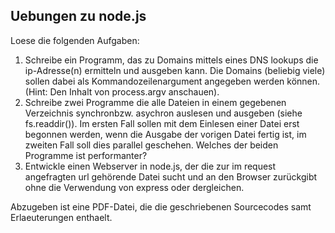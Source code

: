 ## Uebungen zu node.js
Loese die folgenden Aufgaben:
1. Schreibe ein Programm, das zu Domains mittels eines DNS lookups die ip-Adresse(n) ermitteln und ausgeben kann. Die Domains (beliebig viele) sollen dabei als Kommandozeilenargument angegeben werden können. (Hint: Den Inhalt von process.argv anschauen).
2. Schreibe zwei Programme die alle Dateien in einem gegebenen Verzeichnis synchronbzw. asychron auslesen und ausgeben (siehe fs.readdir()).
Im ersten Fall sollen mit dem Einlesen einer Datei erst begonnen werden, wenn die Ausgabe der vorigen Datei fertig ist, im zweiten Fall soll dies parallel geschehen. Welches der beiden Programme ist performanter?
3. Entwickle einen Webserver in node.js, der die zur im request angefragten url gehörende Datei sucht und an den Browser zurückgibt ohne die Verwendung von express oder dergleichen.

Abzugeben ist eine PDF-Datei, die die geschriebenen Sourcecodes samt Erlaeuterungen enthaelt.
